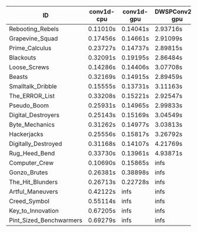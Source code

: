 |ID|conv1d-cpu|conv1d-gpu|DWSPConv2D-gpu|gemm-gpu|avg|
|-|-|-|-|-|-|
|Rebooting_Rebels|0.11010s|0.14041s|2.93716s|1.70267s|1.22258s|
|Grapevine_Squad|0.17456s|0.14661s|2.91099s|1.72882s|1.24024s|
|Prime_Calculus|0.23727s|0.14737s|2.89815s|1.71476s|1.24939s|
|Blackouts|0.32091s|0.19195s|2.86484s|1.70051s|1.26955s|
|Loose_Screws|0.14286s|0.14406s|3.07708s|1.85766s|1.30542s|
|Beasts|0.32169s|0.14915s|2.89459s|1.90480s|1.31756s|
|Smalltalk_Dribble|0.15555s|0.13731s|3.11163s|1.91403s|1.32963s|
|The_ERROR_List|0.33208s|0.15221s|2.92547s|1.92492s|1.33367s|
|Pseudo_Boom|0.25931s|0.14965s|2.99833s|1.94135s|1.33716s|
|Digital_Destroyers|0.25143s|0.15169s|3.04549s|1.90097s|1.33740s|
|Byte_Mechanics|0.31262s|0.14977s|3.03813s|1.92064s|1.35529s|
|Hackerjacks|0.25556s|0.15817s|3.26792s|2.12174s|1.45085s|
|Digitally_Destroyed|0.31168s|0.14107s|4.21769s|2.52626s|1.79918s|
|Rug_Heed_Bend|0.33730s|0.13961s|4.93871s|4.34441s|2.44001s|
|Computer_Crew|0.10690s|0.15865s|infs|4.40453s|infs|
|Gonzo_Brutes|0.26381s|0.38898s|infs|4.38242s|infs|
|The_Hit_Blunders|0.26713s|0.22728s|infs|1.95767s|infs|
|Artful_Maneuvers|0.42122s|infs|infs|4.42736s|infs|
|Creed_Symbol|0.55114s|infs|infs|4.44038s|infs|
|Key_to_Innovation|0.67205s|infs|infs|4.44464s|infs|
|Pint_Sized_Benchwarmers|0.69279s|infs|infs|4.43598s|infs|
